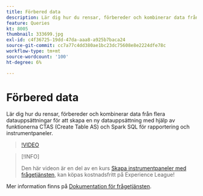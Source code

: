 ```yaml
---
title: Förbered data
description: Lär dig hur du rensar, förbereder och kombinerar data från flera datauppsättningar för att skapa en ny datauppsättning med hjälp av funktionerna CTAS (Create Table AS) och Spark SQL för rapportering och instrumentpaneler.
feature: Queries
kt: 8005
thumbnail: 333699.jpg
exl-id: c4f36725-19dd-47da-aaa8-a925b7baca24
source-git-commit: cc7a77c4dd380ae1bc23dc75608e8e2224dfe78c
workflow-type: tm+mt
source-wordcount: '100'
ht-degree: 6%

---
```


# Förbered data

Lär dig hur du rensar, förbereder och kombinerar data från flera datauppsättningar för att skapa en ny datauppsättning med hjälp av funktionerna CTAS (Create Table AS) och Spark SQL för rapportering och instrumentpaneler.

>[!VIDEO](https://video.tv.adobe.com/v/333699?quality=12&learn=on)

>[!INFO]
>
> Den här videon är en del av en kurs [Skapa instrumentpaneler med frågetjänsten](https://experienceleague.adobe.com/?recommended=ExperiencePlatform-D-1-2021.1.qsvc.dash), kan köpas kostnadsfritt på Experience League!

Mer information finns på [Dokumentation för frågetjänsten](https://experienceleague.adobe.com/docs/experience-platform/query/home.html?lang=sv).

